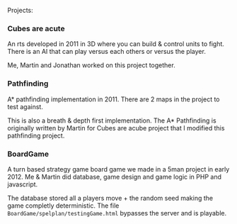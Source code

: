 Projects:

### Cubes are acute
An rts developed in 2011 in 3D where you can build & control units to fight.
There is an AI that can play versus each others or versus the player.

Me, Martin and Jonathan worked on this project together.

### Pathfinding
A* pathfinding implementation in 2011. There are 2 maps in the project to test against.  

This is also a breath & depth first implementation.
The A* Pathfinding is originally written by Martin for Cubes are acube project that I modified this pathfinding project.

### BoardGame
A turn based strategy game board game we made in a 5man project in early 2012. 
Me & Martin did database, game design and game logic in PHP and javascript.

The database stored all a players move + the random seed making the game completly deterministic.
The file `BoardGame/spelplan/testingGame.html` bypasses the server and is playable.

